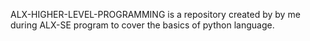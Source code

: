 ALX-HIGHER-LEVEL-PROGRAMMING
is a repository created by by me during ALX-SE program to cover the basics of python language.
